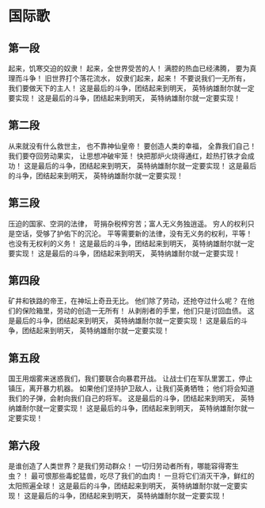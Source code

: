# 国际歌

## 第一段

起来，饥寒交迫的奴隶！
起来，全世界受苦的人！
满腔的热血已经沸腾，
要为真理而斗争！
旧世界打个落花流水，
奴隶们起来，起来！
不要说我们一无所有，
我们要做天下的主人！
这是最后的斗争，团结起来到明天，
英特纳雄耐尔就一定要实现！
这是最后的斗争，团结起来到明天，
英特纳雄耐尔就一定要实现！

## 第二段

从来就没有什么救世主，
也不靠神仙皇帝！
要创造人类的幸福，
全靠我们自己！
我们要夺回劳动果实，
让思想冲破牢笼！
快把那炉火烧得通红，趁热打铁才会成功！
这是最后的斗争，团结起来到明天，
英特纳雄耐尔就一定要实现！
这是最后的斗争，团结起来到明天，
英特纳雄耐尔就一定要实现！

## 第三段

压迫的国家、空洞的法律，
苛捐杂税榨穷苦；富人无义务独逍遥。
穷人的权利只是空话，受够了护佑下的沉沦。
平等需要新的法律，没有无义务的权利，平等！
也没有无权利的义务！
这是最后的斗争，团结起来到明天，
英特纳雄耐尔就一定要实现！
这是最后的斗争，团结起来到明天，
英特纳雄耐尔就一定要实现！

## 第四段

矿井和铁路的帝王，在神坛上奇丑无比。
他们除了劳动，还抢夺过什么呢？
在他们的保险箱里，劳动的创造一无所有！
从剥削者的手里，他们只是讨回血债。
这是最后的斗争，团结起来到明天，
英特纳雄耐尔就一定要实现！
这是最后的斗争，团结起来到明天，
英特纳雄耐尔就一定要实现！

## 第五段

国王用烟雾来迷惑我们，我们要联合向暴君开战。
让战士们在军队里罢工，停止镇压，离开暴力机器。
如果他们坚持护卫敌人，让我们英勇牺牲；
他们将会知道我们的子弹，会射向我们自己的将军。
这是最后的斗争，团结起来到明天，
英特纳雄耐尔就一定要实现！
这是最后的斗争，团结起来到明天，
英特纳雄耐尔就一定要实现！

## 第六段

是谁创造了人类世界？是我们劳动群众！
一切归劳动者所有，哪能容得寄生虫？！
最可恨那些毒蛇猛兽，吃尽了我们的血肉！
一旦将它们消灭干净，鲜红的太阳照遍全球！
这是最后的斗争，团结起来到明天，
英特纳雄耐尔就一定要实现！
这是最后的斗争，团结起来到明天，
英特纳雄耐尔就一定要实现！